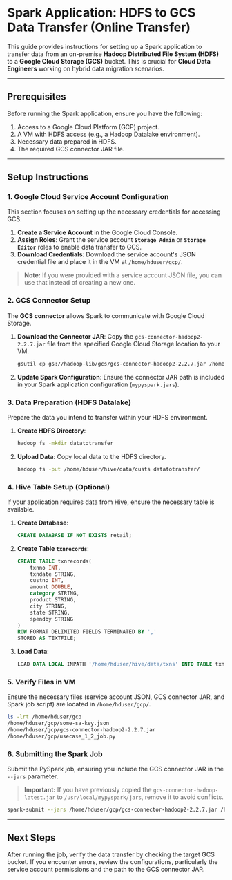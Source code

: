 
# Spark Application: HDFS to GCS Data Transfer (Online Transfer)

This guide provides instructions for setting up a Spark application to transfer data from an on-premise **Hadoop Distributed File System (HDFS)** to a **Google Cloud Storage (GCS)** bucket. This is crucial for **Cloud Data Engineers** working on hybrid data migration scenarios.

-----

## Prerequisites

Before running the Spark application, ensure you have the following:

1.  Access to a Google Cloud Platform (GCP) project.
2.  A VM with HDFS access (e.g., a Hadoop Datalake environment).
3.  Necessary data prepared in HDFS.
4.  The required GCS connector JAR file.

-----

## Setup Instructions

### 1\. Google Cloud Service Account Configuration

This section focuses on setting up the necessary credentials for accessing GCS.

1.  **Create a Service Account** in the Google Cloud Console.
2.  **Assign Roles**: Grant the service account **`Storage Admin`** or **`Storage Editor`** roles to enable data transfer to GCS.
3.  **Download Credentials**: Download the service account's JSON credential file and place it in the VM at `/home/hduser/gcp/`.

> **Note:** If you were provided with a service account JSON file, you can use that instead of creating a new one.

### 2\. GCS Connector Setup

The **GCS connector** allows Spark to communicate with Google Cloud Storage.

1.  **Download the Connector JAR**: Copy the `gcs-connector-hadoop2-2.2.7.jar` file from the specified Google Cloud Storage location to your VM.

    ```bash
    gsutil cp gs://hadoop-lib/gcs/gcs-connector-hadoop2-2.2.7.jar /home/hduser/gcp/
    ```

2.  **Update Spark Configuration**: Ensure the connector JAR path is included in your Spark application configuration (`mypyspark.jars`).

### 3\. Data Preparation (HDFS Datalake)

Prepare the data you intend to transfer within your HDFS environment.

1.  **Create HDFS Directory**:

    ```bash
    hadoop fs -mkdir datatotransfer
    ```

2.  **Upload Data**: Copy local data to the HDFS directory.

    ```bash
    hadoop fs -put /home/hduser/hive/data/custs datatotransfer/
    ```

### 4\. Hive Table Setup (Optional)

If your application requires data from Hive, ensure the necessary table is available.

1.  **Create Database**:

    ```sql
    CREATE DATABASE IF NOT EXISTS retail;
    ```

2.  **Create Table `txnrecords`**:

    ```sql
    CREATE TABLE txnrecords(
        txnno INT,
        txndate STRING,
        custno INT,
        amount DOUBLE,
        category STRING,
        product STRING,
        city STRING,
        state STRING,
        spendby STRING
    )
    ROW FORMAT DELIMITED FIELDS TERMINATED BY ','
    STORED AS TEXTFILE;
    ```

3.  **Load Data**:

    ```sql
    LOAD DATA LOCAL INPATH '/home/hduser/hive/data/txns' INTO TABLE txnrecords;
    ```

### 5\. Verify Files in VM

Ensure the necessary files (service account JSON, GCS connector JAR, and Spark job script) are located in `/home/hduser/gcp/`.

```bash
ls -lrt /home/hduser/gcp
/home/hduser/gcp/some-sa-key.json
/home/hduser/gcp/gcs-connector-hadoop2-2.2.7.jar
/home/hduser/gcp/usecase_1_2_job.py
```

### 6\. Submitting the Spark Job

Submit the PySpark job, ensuring you include the GCS connector JAR in the `--jars` parameter.

> **Important:** If you have previously copied the `gcs-connector-hadoop-latest.jar` to `/usr/local/mypyspark/jars`, remove it to avoid conflicts.

```bash
spark-submit --jars /home/hduser/gcp/gcs-connector-hadoop2-2.2.7.jar /home/hduser/gcp/usecase_1_2_job.py
```

-----

## Next Steps

After running the job, verify the data transfer by checking the target GCS bucket. If you encounter errors, review the configurations, particularly the service account permissions and the path to the GCS connector JAR.